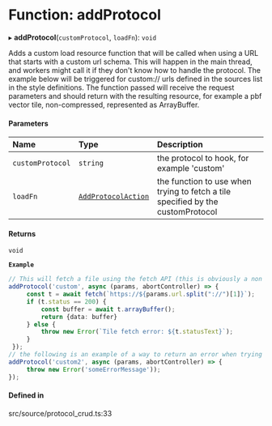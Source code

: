 # Function: addProtocol

▸ **addProtocol**(`customProtocol`, `loadFn`): `void`

Adds a custom load resource function that will be called when using a URL that starts with a custom url schema.
This will happen in the main thread, and workers might call it if they don't know how to handle the protocol.
The example below will be triggered for custom:// urls defined in the sources list in the style definitions.
The function passed will receive the request parameters and should return with the resulting resource,
for example a pbf vector tile, non-compressed, represented as ArrayBuffer.

#### Parameters

| Name | Type | Description |
| :------ | :------ | :------ |
| `customProtocol` | `string` | the protocol to hook, for example 'custom' |
| `loadFn` | [`AddProtocolAction`](../types/AddProtocolAction.md) | the function to use when trying to fetch a tile specified by the customProtocol |

#### Returns

`void`

**`Example`**

```ts
// This will fetch a file using the fetch API (this is obviously a non interesting example...)
addProtocol('custom', async (params, abortController) => {
     const t = await fetch(`https://${params.url.split("://")[1]}`);
     if (t.status == 200) {
         const buffer = await t.arrayBuffer();
         return {data: buffer}
     } else {
         throw new Error(`Tile fetch error: ${t.statusText}`);
     }
 });
// the following is an example of a way to return an error when trying to load a tile
addProtocol('custom2', async (params, abortController) => {
     throw new Error('someErrorMessage'));
});
```

#### Defined in

src/source/protocol_crud.ts:33
